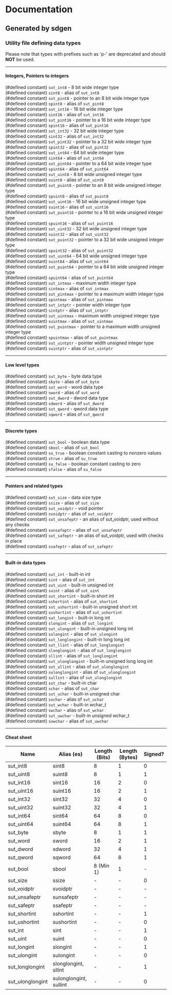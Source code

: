 # Documentation  
## Generated by sdgen  
### Utility file defining data types
Please note that types with prefixes such as 'p-' are deprecated and should 
**NOT**
 be used.

---

#### Integers, Pointers to integers
(#defined constant) `sut_int8` - 8 bit wide integer type  
(#defined constant) `sint8` - alias of `sut_int8`  
(#defined constant) `sut_pint8` - pointer to an 8 bit wide integer type  
(#defined constant) `spint8` - alias of `sut_pint8`  
(#defined constant) `sut_int16` - 16 bit wide integer type  
(#defined constant) `sint16` - alias of `sut_int16`  
(#defined constant) `sut_pint16` - pointer to a 16 bit wide integer type  
(#defined constant) `spint16` - alias of `sut_pint16`  
(#defined constant) `sut_int32` - 32 bit wide integer type  
(#defined constant) `sint32` - alias of `sut_int32`  
(#defined constant) `sut_pint32` - pointer to a 32 bit wide integer type  
(#defined constant) `spint32` - alias of `sut_pint32`  
(#defined constant) `sut_int64` - 64 bit wide integer type  
(#defined constant) `sint64` - alias of `sut_int64`  
(#defined constant) `sut_pint64` - pointer to a 64 bit wide integer type  
(#defined constant) `spint64` - alias of `sut_pint64`  
(#defined constant) `sut_uint8` - 8 bit wide unsigned integer type  
(#defined constant) `suint8` - alias of `sut_uint8`  
(#defined constant) `sut_puint8` - pointer to an 8 bit wide unsigned integer type  
(#defined constant) `spuint8` - alias of `sut_puint8`  
(#defined constant) `sut_uint16` - 16 bit wide unsigned integer type  
(#defined constant) `suint16` - alias of `sut_uint16`  
(#defined constant) `sut_puint16` - pointer to a 16 bit wide unsigned integer type  
(#defined constant) `spuint16` - alias of `sut_puint16`  
(#defined constant) `sut_uint32` - 32 bit wide unsigned integer type  
(#defined constant) `suint32` - alias of `sut_uint32`  
(#defined constant) `sut_puint32` - pointer to a 32 bit wide unsigned integer type  
(#defined constant) `spuint32` - alias of `sut_puint32`  
(#defined constant) `sut_uint64` - 64 bit wide unsigned integer type  
(#defined constant) `suint64` - alias of `sut_uint64`  
(#defined constant) `sut_puint64` - pointer to a 64 bit wide unsigned integer type  
(#defined constant) `spuint64` - alias of `sut_puint64`  
(#defined constant) `sut_intmax` - maximum width integer type  
(#defined constant) `sintmax` - alias of `sut_intmax`  
(#defined constant) `sut_pintmax` - pointer to a maximum width integer type  
(#defined constant) `spintmax` - alias of `sut_pintmax`  
(#defined constant) `sut_intptr` - pointer width integer type  
(#defined constant) `sintptr` - alias of `sut_intptr`  
(#defined constant) `sut_uintmax` - maximum width unsigned integer type  
(#defined constant) `suintmax` - alias of `sut_uintmax`  
(#defined constant) `sut_puintmax` - pointer to a maximum width unsigned integer type  
(#defined constant) `spuintmax` - alias of `sut_puintmax`  
(#defined constant) `sut_uintptr` - pointer width unsigned integer type  
(#defined constant) `suintptr` - alias of `sut_uintptr`  

---

#### Low level types
(#defined constant) `sut_byte` - byte data type  
(#defined constant) `sbyte` - alias of `sut_byte`  
(#defined constant) `sut_word` - word data type  
(#defined constant) `sword` - alias of `sut_word`  
(#defined constant) `sut_dword` - dword data type  
(#defined constant) `sdword` - alias of `sut_dword`  
(#defined constant) `sut_qword` - qword data type  
(#defined constant) `sqword` - alias of `sut_qword`  

---

#### Discrete types
(#defined constant) `sut_bool` - boolean data type  
(#defined constant) `sbool` - alias of `sut_bool`  
(#defined constant) `su_true` - boolean constant casting to nonzero values  
(#defined constant) `strue` - alias of `su_true`  
(#defined constant) `su_false` - boolean constant casting to zero  
(#defined constant) `sfalse` - alias of `su_false`  

---

#### Pointers and related types
(#defined constant) `sut_size` - data size type  
(#defined constant) `ssize` - alias of `sut_size`  
(#defined constant) `sut_voidptr` - void pointer  
(#defined constant) `svoidptr` - alias of `sut_voidptr`  
(#defined constant) `sut_unsafeptr` - an alias of sut_voidptr, used without any checks  
(#defined constant) `sunsafeptr` - alias of `sut_unsafeptr`  
(#defined constant) `sut_safeptr` - an alias of sut_voidptr, used with checks in place  
(#defined constant) `ssafeptr` - alias of `sut_safeptr`  

---

#### Built-in data types
(#defined constant) `sut_int` - built-in int  
(#defined constant) `sint` - alias of `sut_int`  
(#defined constant) `sut_uint` - built-in unsigned int  
(#defined constant) `suint` - alias of `sut_uint`  
(#defined constant) `sut_shortint` - built-in short int  
(#defined constant) `sshortint` - alias of `sut_shortint`  
(#defined constant) `sut_ushortint` - built-in unsigned short int  
(#defined constant) `sushortint` - alias of `sut_ushortint`  
(#defined constant) `sut_longint` - built-in long int  
(#defined constant) `slongint` - alias of `sut_longint`  
(#defined constant) `sut_ulongint` - built-in unsigned long int  
(#defined constant) `sulongint` - alias of `sut_ulongint`  
(#defined constant) `sut_longlongint` - built-in long long int  
(#defined constant) `sut_llint` - alias of `sut_longlongint`  
(#defined constant) `slonglongint` - alias of `sut_longlongint`  
(#defined constant) `sllint` - alias of `sut_longlongint`  
(#defined constant) `sut_ulonglongint` - built-in unsigned long long int  
(#defined constant) `sut_ullint` - alias of `sut_ulonglongint`  
(#defined constant) `sulonglongint` - alias of `sut_ulonglongint`  
(#defined constant) `sullint` - alias of `sut_ulonglongint`  
(#defined constant) `sut_char` - built-in char  
(#defined constant) `schar` - alias of `sut_char`  
(#defined constant) `sut_uchar` - built-in unsigned char  
(#defined constant) `suchar` - alias of `sut_uchar`  
(#defined constant) `sut_wchar` - built-in wchar_t  
(#defined constant) `swchar` - alias of `sut_wchar`  
(#defined constant) `sut_uwchar` - built-in unsigned wchar_t  
(#defined constant) `suwchar` - alias of `sut_uwchar`  

---

#### Cheat sheet
| Name | Alias (es) | Length (Bits) | Length (Bytes) | Signed? | 
| --- | --- | --- | --- | --- | 
| sut_int8 | sint8 | 8 | 1 | 0 | 
| sut_uint8 | suint8 | 8 | 1 | 1 | 
| sut_int16 | sint16 | 16 | 2 | 0 | 
| sut_uint16 | suint16 | 16 | 2 | 1 | 
| sut_int32 | sint32 | 32 | 4 | 0 | 
| sut_uint32 | suint32 | 32 | 4 | 1 | 
| sut_int64 | sint64 | 64 | 8 | 0 | 
| sut_uint64 | suint64 | 64 | 8 | 1 | 
| sut_byte | sbyte | 8 | 1 | 1 | 
| sut_word | sword | 16 | 2 | 1 | 
| sut_dword | sdword | 32 | 4 | 1 | 
| sut_qword | sqword | 64 | 8 | 1 | 
| sut_bool | sbool | 8 (Min 1) | 1 | - | 
| sut_size | ssize | - | - | 0 | 
| sut_voidptr | svoidptr | - | - | - | 
| sut_unsafeptr | sunsafeptr | - | - | - | 
| sut_safeptr | ssafeptr | - | - | - | 
| sut_shortint | sshortint | - | - | 1 | 
| sut_ushortint | sushortint | - | - | 0 | 
| sut_int | sint | - | - | 1 | 
| sut_uint | suint | - | - | 0 | 
| sut_longint | slongint | - | - | 1 | 
| sut_ulongint | sulongint | - | - | 0 | 
| sut_longlongint | slonglongint, sllint | - | - | 1 | 
| sut_ulonglongint | sulonglongint, sullint | - | - | 0 | 
